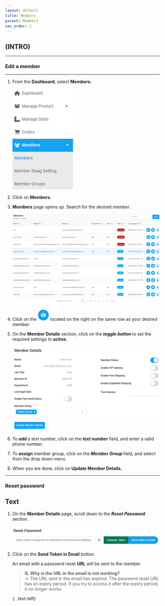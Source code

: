 ```yaml
---
layout: default
title: Members
parent: Members
nav_order: 1
---
```


## (INTRO)

---

### Edit a member

---

1. From the **Dashboard**, select **Members.**

   ![members_dashboard](../../images/members/member_dashboard.png)

2. Click on **Members.**
3. **Members** page opens up. Search for the desired _member_.

   ![member_page](../../images/members/members_page.png)

4. Click on the ![member_desired](../../images/buttons/view.png) located on the right on the same row as your desired member.

5. On the **Member Details** section, click on the <b> _toggle button_ </b> to set the required settings to **active.**

   ![member_details](../../images/members/member_details.png)

6. To <b> _add_ </b> a text number, click on the <b> _text number_ </b> field, and enter a valid phone number.
7. To <b> _assign_</b> member group, click on the <b> _Member Group_ </b> field, and select from the drop down menu.

8. When you are done, click on **Update Member Details.**

---

### Reset password

## Text

1. On the **Member Details** page, scroll down to the <b> _Reset Password_ </b> section.

   ![reset_password](../../images/members/members_reset.png)

2. Click on the **Send Token in Email** button.

   An email with a passowrd reset **URL** will be sent to the member.

   > **Q. Why is the URL in the email is not working?** <br>
   > -> The URL sent in the email has expired. The password reset URL has an expiry period.
   > If you try to access it after the expiry period, it no longer works.

   {: .text-left}
